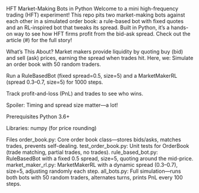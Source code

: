 HFT Market-Making Bots in Python
Welcome to a mini high-frequency trading (HFT) experiment! This repo pits two market-making bots against each other in a simulated order book: a rule-based bot with fixed quotes and an RL-inspired bot that tweaks its spread. Built in Python, it’s a hands-on way to see how HFT firms profit from the bid-ask spread. Check out the article (#) for the full story!

What’s This About?
Market makers provide liquidity by quoting buy (bid) and sell (ask) prices, earning the spread when trades hit. Here, we:
Simulate an order book with 50 random traders.

Run a RuleBasedBot (fixed spread=0.5, size=5) and a MarketMakerRL (spread 0.3–0.7, size=5) for 1000 steps.

Track profit-and-loss (PnL) and trades to see who wins.

Spoiler: Timing and spread size matter—a lot!

Prerequisites
Python 3.6+

Libraries: numpy (for price rounding)

Files
order_book.py: Core order book class—stores bids/asks, matches trades, prevents self-dealing.
test_order_book.py: Unit tests for OrderBook (trade matching, partial trades, no trades).
rule_based_bot.py: RuleBasedBot with a fixed 0.5 spread, size=5, quoting around the mid-price.
market_maker_rl.py: MarketMakerRL with a dynamic spread (0.3–0.7), size=5, adjusting randomly each step.
all_bots.py: Full simulation—runs both bots with 50 random traders, alternates turns, prints PnL every 100 steps.
